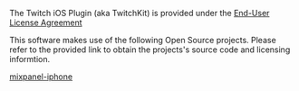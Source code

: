 The Twitch iOS Plugin (aka TwitchKit) is provided under the [End-User License Agreement](https://github.com/twitchtv/twitch-ios-plugin-bin/blob/master/End-User%20License%20Agreement.pdf?raw=true)  

This software makes use of the following Open Source projects. Please refer to the provided link to obtain the projects's source code and licensing informtion.  

[mixpanel-iphone](https://github.com/mixpanel/mixpanel-iphone/)  
